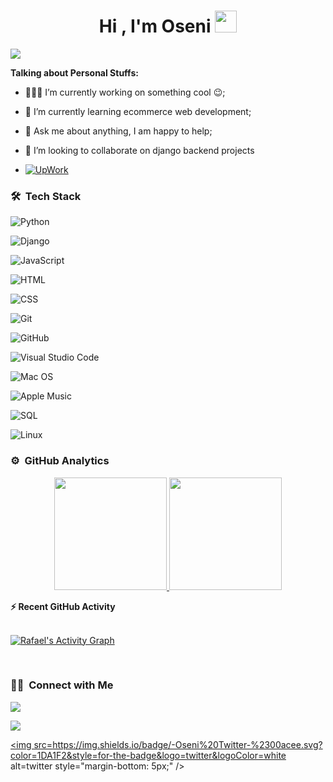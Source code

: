 <h1 align="center">Hi , I'm Oseni <img src="https://media.giphy.com/media/TEnXkcsHrP4YedChhA/giphy.gif" width="35"></h1>

<p align="center">

  <a href="https://github.com/DenverCoder1/readme-typing-svg"><img src="https://readme-typing-svg.herokuapp.com?lines=Django+Developer;Algorithms%20|%20OOP%20;Always%20learning%20new%20things&center=true&width=500&height=50"></a>

</p>

**Talking about Personal Stuffs:**

- 👨🏽‍💻 I’m currently working on something cool :wink:;

- 🌱 I’m currently learning ecommerce web development; 

- 💬 Ask me about anything, I am happy to help;

- 👯 I’m looking to collaborate on django backend projects

- <a href="https://www.upwork.com/freelancers/~014cce09473aed8dfc"><img src="https://img.shields.io/badge/Upwork-494949?style=flat&logo=upwork" alt="UpWork" /></a>

<!--

- 📝[Resume](https://drive.google.com/file/d/10GKdScol1BXsMQmSVO30rswZ8lqkakmy/view)

**azizovrafael/azizovrafael** is a ✨ _special_ ✨ repository because its `README.md` (this file) appears on your GitHub profile.

Here are some ideas to get you started:

- 🔭 I’m currently working on ...

- 🌱 I’m currently learning ...

- 👯 I’m looking to collaborate on ...

- 🤔 I’m looking for help with ...

- 💬 Ask me about ...

- 📫 How to reach me: ...

- 😄 Pronouns: ...

- ⚡ Fun fact: ...

-->

### 🛠 &nbsp;Tech Stack

![Python](https://img.shields.io/badge/-Python-05122A?style=flat&logo=python)&nbsp;

![Django](https://img.shields.io/badge/-Django-05122A?style=flat&logo=django&logoColor=092E20)&nbsp;

![JavaScript](https://img.shields.io/badge/-JavaScript-05122A?style=flat&logo=javascript)&nbsp;

![HTML](https://img.shields.io/badge/-HTML-05122A?style=flat&logo=HTML5)&nbsp;

![CSS](https://img.shields.io/badge/-CSS-05122A?style=flat&logo=CSS3&logoColor=1572B6)&nbsp;

![Git](https://img.shields.io/badge/-Git-05122A?style=flat&logo=git)&nbsp;

![GitHub](https://img.shields.io/badge/-GitHub-05122A?style=flat&logo=github)&nbsp;

![Visual Studio Code](https://img.shields.io/badge/-Visual%20Studio%20Code-05122A?style=flat&logo=visual-studio-code&logoColor=007ACC)&nbsp;

![Mac OS](https://img.shields.io/badge/mac%20os-000000?style=flat&logo=macos&logoColor=F0F0F0)

![Apple Music](https://img.shields.io/badge/Apple_Music-9933CC?style=flat&logo=apple-music&logoColor=white)

![SQL](https://img.shields.io/badge/-SQL-000000?style=flat&logo=MySQL)

![Linux](https://img.shields.io/badge/-Linux-000000?style=flat&logo=linux)

### ⚙️ &nbsp;GitHub Analytics

<p align="center">

<a href="https://github.com/Oseni03">

  <img height="180em" src="https://github-readme-stats-eight-theta.vercel.app/api?username=Oseni03&show_icons=true&theme=algolia&include_all_commits=true&count_private=true"/>

  <img height="180em" src="https://github-readme-stats-eight-theta.vercel.app/api/top-langs/?username=Oseni03&layout=compact&langs_count=8&theme=algolia&include_all_commits=true&count_private=true"/>

</a>

</p>

<summary><b>⚡ Recent GitHub Activity</b></summary>

  <br/>

   <a href="https://github.com/Oseni03"><img alt="Rafael's Activity Graph" src="https://activity-graph.herokuapp.com/graph?username=Oseni03&custom_title=Oseni's%20Contribution%20Graph&theme=react-dark" /></a>

  <br/>

  

  

  ### 🤝🏻 &nbsp;Connect with Me

<p align="center">

<a href="https://www.linkedin.com/in/oseni-ayomide-daniel/"><img src="https://img.shields.io/badge/-Oseni%20LInedin-0077B5?style=flat&logo=Linkedin&logoColor=white"/></a>

<a href="mailto: oseniayomide57@gmail.com"><img src="https://img.shields.io/badge/-oseniayomide57@gmail.com-D14836?style=flat&logo=Gmail&logoColor=white"/></a>

<a href="https://twitter.com/Oseni03"><img src=https://img.shields.io/badge/-Oseni%20Twitter-%2300acee.svg?color=1DA1F2&style=for-the-badge&logo=twitter&logoColor=white alt=twitter style="margin-bottom: 5px;" /></a>

</p>


